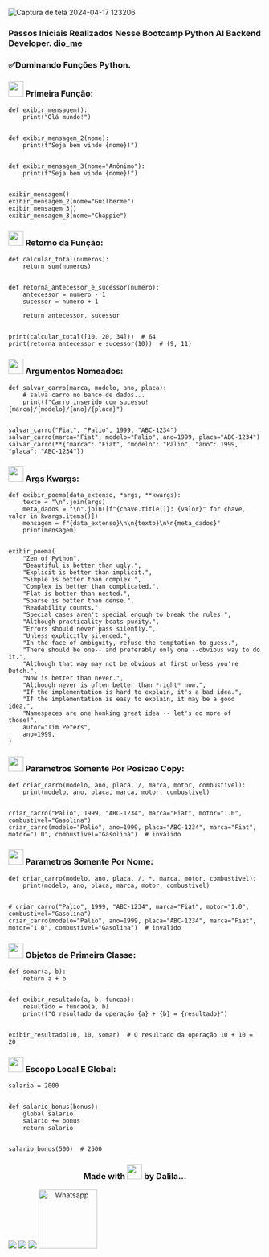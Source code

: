 ![Captura de tela 2024-04-17 123206](https://github.com/DalilaDeveloperMobile/Conhecendo-Linguagem-Python/assets/29806802/83eba503-c094-4431-b85f-e7b4cc9d92de)
### Passos Iniciais Realizados Nesse Bootcamp Python AI Backend Developer. [dio_me](https://www.dio.me/)
### ✅Dominando Funções Python.

### <img src="https://gifs.eco.br/wp-content/uploads/2021/06/gifs-de-coracao-7.gif" width="30px"> Primeira Função:
```
def exibir_mensagem():
    print("Olá mundo!")


def exibir_mensagem_2(nome):
    print(f"Seja bem vindo {nome}!")


def exibir_mensagem_3(nome="Anônimo"):
    print(f"Seja bem vindo {nome}!")


exibir_mensagem()
exibir_mensagem_2(nome="Guilherme")
exibir_mensagem_3()
exibir_mensagem_3(nome="Chappie")
```
### <img src="https://gifs.eco.br/wp-content/uploads/2021/06/gifs-de-coracao-7.gif" width="30px"> Retorno da Função:
```
def calcular_total(numeros):
    return sum(numeros)


def retorna_antecessor_e_sucessor(numero):
    antecessor = numero - 1
    sucessor = numero + 1

    return antecessor, sucessor


print(calcular_total([10, 20, 34]))  # 64
print(retorna_antecessor_e_sucessor(10))  # (9, 11)
```
### <img src="https://gifs.eco.br/wp-content/uploads/2021/06/gifs-de-coracao-7.gif" width="30px"> Argumentos Nomeados:
```
def salvar_carro(marca, modelo, ano, placa):
    # salva carro no banco de dados...
    print(f"Carro inserido com sucesso! {marca}/{modelo}/{ano}/{placa}")


salvar_carro("Fiat", "Palio", 1999, "ABC-1234")
salvar_carro(marca="Fiat", modelo="Palio", ano=1999, placa="ABC-1234")
salvar_carro(**{"marca": "Fiat", "modelo": "Palio", "ano": 1999, "placa": "ABC-1234"})
```
### <img src="https://gifs.eco.br/wp-content/uploads/2021/06/gifs-de-coracao-7.gif" width="30px"> Args Kwargs:
```
def exibir_poema(data_extenso, *args, **kwargs):
    texto = "\n".join(args)
    meta_dados = "\n".join([f"{chave.title()}: {valor}" for chave, valor in kwargs.items()])
    mensagem = f"{data_extenso}\n\n{texto}\n\n{meta_dados}"
    print(mensagem)


exibir_poema(
    "Zen of Python",
    "Beautiful is better than ugly.",
    "Explicit is better than implicit.",
    "Simple is better than complex.",
    "Complex is better than complicated.",
    "Flat is better than nested.",
    "Sparse is better than dense.",
    "Readability counts.",
    "Special cases aren't special enough to break the rules.",
    "Although practicality beats purity.",
    "Errors should never pass silently.",
    "Unless explicitly silenced.",
    "In the face of ambiguity, refuse the temptation to guess.",
    "There should be one-- and preferably only one --obvious way to do it.",
    "Although that way may not be obvious at first unless you're Dutch.",
    "Now is better than never.",
    "Although never is often better than *right* now.",
    "If the implementation is hard to explain, it's a bad idea.",
    "If the implementation is easy to explain, it may be a good idea.",
    "Namespaces are one honking great idea -- let's do more of those!",
    autor="Tim Peters",
    ano=1999,
)
```
### <img src="https://gifs.eco.br/wp-content/uploads/2021/06/gifs-de-coracao-7.gif" width="30px"> Parametros Somente Por Posicao Copy:
```
def criar_carro(modelo, ano, placa, /, marca, motor, combustivel):
    print(modelo, ano, placa, marca, motor, combustivel)


criar_carro("Palio", 1999, "ABC-1234", marca="Fiat", motor="1.0", combustivel="Gasolina")
criar_carro(modelo="Palio", ano=1999, placa="ABC-1234", marca="Fiat", motor="1.0", combustivel="Gasolina")  # inválido
```
### <img src="https://gifs.eco.br/wp-content/uploads/2021/06/gifs-de-coracao-7.gif" width="30px"> Parametros Somente Por Nome:
```
def criar_carro(modelo, ano, placa, /, *, marca, motor, combustivel):
    print(modelo, ano, placa, marca, motor, combustivel)


# criar_carro("Palio", 1999, "ABC-1234", marca="Fiat", motor="1.0", combustivel="Gasolina")
criar_carro(modelo="Palio", ano=1999, placa="ABC-1234", marca="Fiat", motor="1.0", combustivel="Gasolina")  # inválido
```
### <img src="https://gifs.eco.br/wp-content/uploads/2021/06/gifs-de-coracao-7.gif" width="30px"> Objetos de Primeira Classe:
```
def somar(a, b):
    return a + b


def exibir_resultado(a, b, funcao):
    resultado = funcao(a, b)
    print(f"O resultado da operação {a} + {b} = {resultado}")


exibir_resultado(10, 10, somar)  # O resultado da operação 10 + 10 = 20
```
### <img src="https://gifs.eco.br/wp-content/uploads/2021/06/gifs-de-coracao-7.gif" width="30px"> Escopo Local E Global:
```
salario = 2000


def salario_bonus(bonus):
    global salario
    salario += bonus
    return salario


salario_bonus(500)  # 2500
```
<h3 align="center"> Made with <img src="https://gifs.eco.br/wp-content/uploads/2021/06/gifs-de-coracao-7.gif" width="30px"> by Dalila...</h3>
<div align="center"  style="display: inline-block">
  <a href="https://www.linkedin.com/in/dalila-cust%C3%B3dio-046076181/" target="_blank"><img src="https://img.shields.io/badge/-LinkedIn-%230077B5?style=for-the-badge&logo=linkedin&logoColor=white" target="_blank"></a> 
  <a href = "mailto:dalila.dalila70@gmail.com"><img src="https://img.shields.io/badge/Gmail-D14836?style=for-the-badge&logo=gmail&logoColor=white" target="_blank"></a>
  <a href="https://instagram.com/dalila.dalila70" target="_blank"><img src="https://img.shields.io/badge/-Instagram-%23E4405F?style=for-the-badge&logo=instagram&logoColor=white" target="_blank"></a>
  <a target="_blank" href="https://api.whatsapp.com/send?phone=5588997138541"><img  alt="Whatsapp" width="117px" src="https://img.shields.io/badge/WhatsApp-25D366?style=for-the-badge&logo=whatsapp&logoColor=white"/></a> 
</div>
